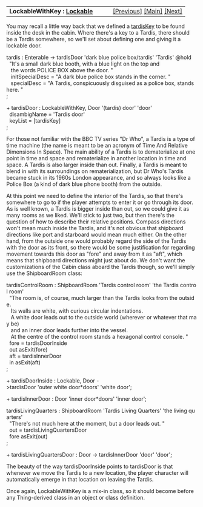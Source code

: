 <table width="100%" data-border="0" data-cellspacing="0"
data-cellpadding="3" data-bgcolor="#C0C0C0">
<colgroup>
<col style="width: 50%" />
<col style="width: 50%" />
</colgroup>
<tbody>
<tr>
<td style="text-align: left;"><strong>LockableWithKey : <a
href="lockable.htm">Lockable</a><br />
</strong></td>
<td style="text-align: right;"><a
href="keyedcontainer.htm">[Previous]</a> <a
href="generalintroduction.htm">[Main]</a> <a
href="keyring.htm">[Next]</a></td>
</tr>
</tbody>
</table>

  
You may recall a little way back that we defined a
[tardisKey](complexcontainer.htm) to be found inside the desk in the
cabin. Where there's a key to a Tardis, there should be a Tardis
somewhere, so we'll set about defining one and giving it a lockable
door.  
  
tardis : Enterable -\> tardisDoor 'dark blue police box/tardis' 'Tardis' @hold  
  "It's a small dark blue booth, with a blue light on the top and  
   the words POLICE BOX above the door. "  
   initSpecialDesc = "A dark blue police box stands in the corner. "  
   specialDesc = "A Tardis, conspicuously disguised as a police box, stands here. "      
;  
  
+ tardisDoor : LockableWithKey, Door '(tardis) door' 'door'  
  disambigName = 'Tardis door'  
  keyList = \[tardisKey\]  
;  
  
For those not familiar with the BBC TV series "Dr Who", a Tardis is a
type of time machine (the name is meant to be an acronym of Time And
Relative Dimensions In Space). The main ability of a Tardis is to
dematerialize at one point in time and space and rematerialize in
another location in time and space. A Tardis is also larger inside than
out. Finally, a Tardis is meant to blend in with its surroundings on
rematerialization, but Dr Who's Tardis became stuck in its 1960s London
appearance, and so always looks like a Police Box (a kind of dark blue
phone booth) from the outside.  
  
At this point we need to define the interior of the Tardis, so that
there's somewhere to go to if the player attempts to enter it or go
through its door. As is well known, a Tardis is bigger inside than out,
so we could give it as many rooms as we liked. We'll stick to just two,
but then there's the question of how to describe their relative
positions. Compass directions won't mean much inside the Tardis, and
it's not obvious that shipboard directions like port and starboard would
mean much either. On the other hand, from the outside one would probably
regard the side of the Tardis with the door as its front, so there would
be some justification for regarding movement towards this door as "fore"
and away from it as "aft", which means that shipboard directions might
just about do. We don't want the customizations of the Cabin class
aboard the Tardis though, so we'll simply use the ShipboardRoom class:  
  
  
tardisControlRoom : ShipboardRoom 'Tardis control room' 'the Tardis control room'  
  "The room is, of course, much larger than the Tardis looks from the outside.  
   Its walls are white, with curious circular indentations.  
   A white door leads out to the outside world (wherever or whatever that may be)  
   and an inner door leads further into the vessel.   
   At the centre of the control room stands a hexagonal control console. "  
  fore = tardisDoorInside  
  out asExit(fore)    
  aft = tardisInnerDoor  
  in asExit(aft)  
;  
  
+ tardisDoorInside : Lockable, Door -\>tardisDoor 'outer white door\*doors' 'white door';  
  
+ tardisInnerDoor : Door 'inner door\*doors' 'inner door';  
  
tardisLivingQuarters : ShipboardRoom 'Tardis Living Quarters' 'the living quarters'  
  "There's not much here at the moment, but a door leads out. "  
  out = tardisLivingQuartersDoor  
  fore asExit(out)  
;  
  
+ tardisLivingQuartersDoor : Door -\> tardisInnerDoor 'door' 'door';  
  
The beauty of the way tardisDoorInside points to tardisDoor is that
whenever we move the Tardis to a new location, the player character will
automatically emerge in that location on leaving the Tardis.  
  
Once again, LockableWithKey is a mix-in class, so it should become
before any Thing-derived class in an object or class definition.  
